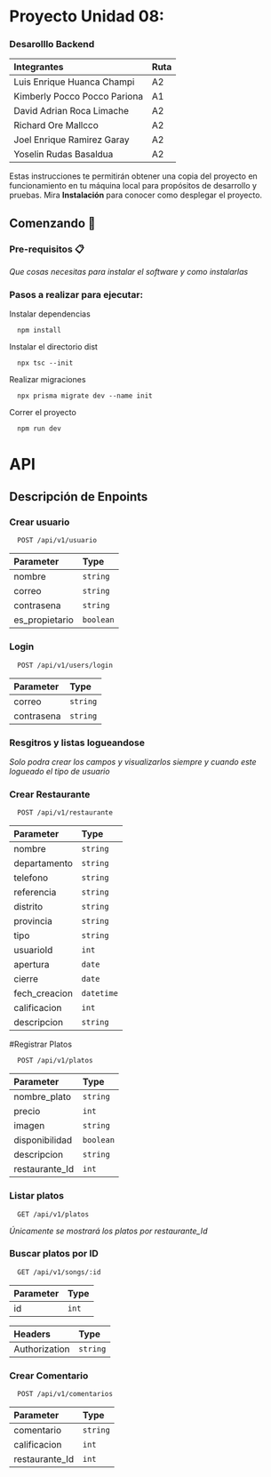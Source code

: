 
# Proyecto Unidad 08: 
### Desarolllo Backend

| Integrantes | Ruta     |  
| :-------- | :------- | 
| Luis Enrique Huanca Champi | A2 |
| Kimberly Pocco Pocco Pariona | A1 | 
| David Adrian Roca Limache | A2 | 
| Richard Ore Mallcco | A2 | 
| Joel Enrique Ramirez Garay | A2 | 
| Yoselin  Rudas Basaldua | A2 | 

Estas instrucciones te permitirán obtener una copia del proyecto en funcionamiento en tu máquina local para propósitos de desarrollo y pruebas.
Mira **Instalación** para conocer como desplegar el proyecto.

## Comenzando 🚀

### Pre-requisitos 📋

_Que cosas necesitas para instalar el software y como instalarlas_

### Pasos a realizar para ejecutar:

Instalar dependencias

```
  npm install
```
Instalar el directorio dist
```
  npx tsc --init
```

Realizar migraciones

```
  npx prisma migrate dev --name init
```

Correr el proyecto

```
  npm run dev
```

# API

## Descripción de Enpoints

### Crear usuario

```
  POST /api/v1/usuario
```

| Parameter | Type     |  
| :-------- | :------- | 
| nombre | `string` |
| correo | `string` | 
| contrasena | `string` | 
| es_propietario | `boolean` | 

### Login

```
  POST /api/v1/users/login
```

| Parameter | Type     |           
| :-------- | :------- | 
| correo | `string` | 
| contrasena | `string` | 

### Resgitros y listas logueandose
_Solo podra crear los campos y visualizarlos siempre y cuando este logueado el tipo de usuario_

### Crear Restaurante

```
  POST /api/v1/restaurante
```

| Parameter | Type     |           
| :-------- | :------- | 
| nombre | `string` | 
| departamento | `string` | 
| telefono | `string` | 
| referencia | `string` | 
| distrito | `string` | 
| provincia | `string` |
| tipo | `string` | 
| usuarioId | `int` | 
| apertura | `date` | 
| cierre | `date` | 
| fech_creacion | `datetime` | 
| calificacion | `int` | 
| descripcion | `string` | 

#Registrar Platos

```
  POST /api/v1/platos
```
| Parameter | Type     |           
| :-------- | :------- | 
| nombre_plato | `string` | 
| precio | `int` | 
| imagen | `string` | 
| disponibilidad | `boolean` | 
| descripcion | `string` | 
| restaurante_Id | `int` | 


### Listar platos 

```
  GET /api/v1/platos
```
_Únicamente se mostrará los platos por restaurante_Id_

### Buscar platos por ID 
```
  GET /api/v1/songs/:id
```

| Parameter | Type     |           
| :-------- | :------- | 
| id | `int` |

 Headers | Type     |           
| :-------- | :------- | 
| Authorization | `string`|


### Crear Comentario 

```
  POST /api/v1/comentarios
```

| Parameter | Type     |           
| :-------- | :------- | 
| comentario | `string` | 
| calificacion | `int` | 
| restaurante_Id | `int` | 

